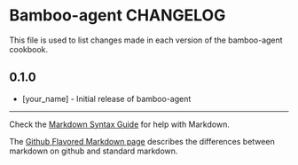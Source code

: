 Bamboo-agent CHANGELOG
=================

This file is used to list changes made in each version of the bamboo-agent cookbook.

0.1.0
-----
- [your_name] - Initial release of bamboo-agent

- - -
Check the [Markdown Syntax Guide](http://daringfireball.net/projects/markdown/syntax) for help with Markdown.

The [Github Flavored Markdown page](http://github.github.com/github-flavored-markdown/) describes the differences between markdown on github and standard markdown.
